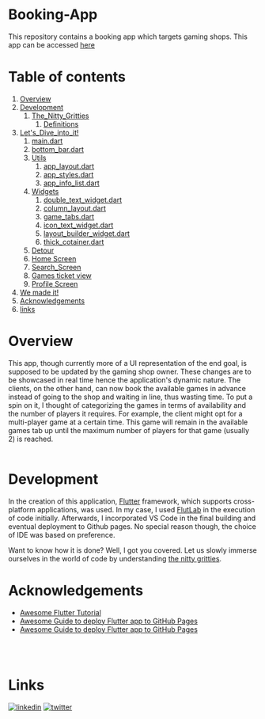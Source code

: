 # Booking-App
This repository contains a booking app which targets gaming shops. This app can be accessed [here](https://kaburaj.github.io/Booking-App)
# Table of contents
1. [Overview](#Overview)
2. [Development](#Development)
    1. [The_Nitty_Gritties](https://github.com/KaburaJ/Booking-App/blob/main/definitions.md)
        1. [Definitions](https://github.com/KaburaJ/Booking-App/blob/main/definitions.md#definitions)
3. [Let's_Dive_into_it!](https://github.com/KaburaJ/Booking-App/blob/main/definitions.md#the-nitty-gritties)
    1. [main.dart](https://github.com/KaburaJ/Booking-App/blob/main/main_dart.md)
    2. [bottom_bar.dart](https://github.com/KaburaJ/Booking-App/blob/main/bottom_bar.md)
    3. [Utils](https://github.com/KaburaJ/Booking-App#utils)
        1. [app_layout.dart](https://github.com/KaburaJ/Booking-App/blob/main/Utils.md#app_layoutdart)
        2. [app_styles.dart](https://github.com/KaburaJ/Booking-App/blob/main/Utils.md#app_stylesdart)
        3. [app_info_list.dart](https://github.com/KaburaJ/Booking-App/blob/main/Utils.md#app_info_list)
    5. [Widgets](https://github.com/KaburaJ/Booking-App/blob/main/widgets.md)
        1. [double_text_widget.dart](https://github.com/KaburaJ/Booking-App/blob/main/widgets.md#double_text_widgetdart)
        2. [column_layout.dart](https://github.com/KaburaJ/Booking-App/blob/main/widgets.md#column_layoutdart)
        3. [game_tabs.dart](https://github.com/KaburaJ/Booking-App/blob/main/widgets.md#game_tabsdart)
        4. [icon_text_widget.dart](https://github.com/KaburaJ/Booking-App/blob/main/widgets.md#icon_text_widgetdart)
        5. [layout_builder_widget.dart](https://github.com/KaburaJ/Booking-App/blob/main/widgets.md#layout_builder_widgetdart)
        6. [thick_cotainer.dart](https://github.com/KaburaJ/Booking-App/blob/main/widgets.md#thick_containerdart)
    6. [Detour](https://github.com/KaburaJ/Booking-App/blob/main/detour.md)
    7. [Home Screen](https://github.com/KaburaJ/Booking-App/blob/main/home_screen.md)
    8. [Search_Screen](https://github.com/KaburaJ/Booking-App#search-screen)
    9. [Games ticket view](https://github.com/KaburaJ/Booking-App/blob/main/README.md#games-ticket-view)
    10. [Profile Screen](https://github.com/KaburaJ/Booking-App/blob/main/profile_screen.md)
5. [We made it!](https://github.com/KaburaJ/Booking-App/blob/main/LastButNotLeast.md)
5. [Acknowledgements](#Acknowledgements)
5. [links](#links)

# Overview
This app, though currently more of a UI representation of the end goal, is supposed to be updated by the gaming shop owner. These changes are to be showcased in real time hence the application's dynamic nature. The clients, on the other hand, can now book the available games in advance instead of going to the shop and waiting in line, thus wasting time. To put a spin on it, I thought of categorizing the games in terms of availability and the number of players it requires. For example, the client might opt for a multi-player game at a certain time. This game will remain in the available games tab up until the maximum number of players for that game (usually 2) is reached.  
</br>
 

# Development
In the creation of this application, [Flutter](https://www.geeksforgeeks.org/what-is-flutter/) framework, which supports cross-platform applications, was used. In my case, I used [FlutLab](https://flutlab.io/) in the execution of code initially. Afterwards, I incorporated VS Code in the final building and eventual deployment to Github pages. No special reason though, the choice of IDE was based on preference.
</br>

Want to know how it is done? Well, I got you covered. Let us slowly immerse ourselves in the world of code by understanding [the nitty gritties](https://github.com/KaburaJ/Booking-App/blob/main/definitions.md).

# Acknowledgements
 - [Awesome Flutter Tutorial](https://www.youtube.com/watch?v=71AsYo2q_0Y)
 - [Awesome Guide to deploy Flutter app to GitHub Pages](https://github.com/matiassingers/awesome-readme)
 - [Awesome Guide to deploy Flutter app to GitHub Pages](https://maheshmnj.medium.com/deploying-your-flutter-webapp-to-github-pages-111ff9e5cbc9)
</br>
</br>

# Links

[![linkedin](https://img.shields.io/badge/linkedin-0A66C2?style=for-the-badge&logo=linkedin&logoColor=white)](https://www.linkedin.com/joan-kabura)
[![twitter](https://img.shields.io/badge/twitter-1DA1F2?style=for-the-badge&logo=twitter&logoColor=white)](https://twitter.com/JoanKabura_)

